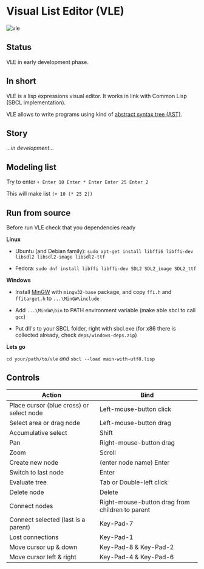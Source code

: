 # Visual List Editor (VLE)
![vle](https://github.com/honix/Visual-List-Editor/blob/master/wiki/kung-fu.png)

## Status
VLE in early development phase.

## In short
VLE is a lisp expressions visual editor. It works in link with Common Lisp (SBCL implementation).

VLE allows to write programs using kind of [abstract syntax tree (AST)](https://en.wikipedia.org/wiki/Abstract_syntax_tree).

## Story
*...in development...*

## Modeling list
Try to enter
```+ Enter 10 Enter * Enter Enter 25 Enter 2```

This will make list
```(+ 10 (* 25 2))```

## Run from source
Before run VLE check that you dependencies ready

**Linux**

- Ubuntu (and Debian family): ```sudo apt-get install libffi6 libffi-dev libsdl2 libsdl2-image libsdl2-ttf```

- Fedora: ```sudo dnf install libffi libffi-dev SDL2 SDL2_image SDL2_ttf```

**Windows**

- Install [MinGW](https://sourceforge.net/projects/mingw/files/Installer) with ```mingw32-base``` package, and copy ```ffi.h``` and ```ffitarget.h``` to ```...\MinGW\include```

- Add ```...\MinGW\bin``` to PATH environment variable (make able sbcl to call ```gcc```)

- Put dll's to your SBCL folder, right with sbcl.exe (for x86 there is collected already, check ```deps/windows-deps.zip```)

**Lets go**

```cd your/path/to/vle``` *and* ```sbcl --load main-with-utf8.lisp```

## Controls
Action | Bind
-------|------
Place cursor (blue cross) or select node | Left-mouse-button click
Select area or drag node | Left-mouse-button drag
Accumulative select | Shift
Pan | Right-mouse-button drag
Zoom | Scroll
Create new node | (enter node name) Enter
Switch to last node | Enter
Evaluate tree | Tab or Double-left click
Delete node | Delete
Connect nodes | Right-mouse-button drag from children to parent
Connect selected (last is a parent)| Key-Pad-7
Lost connections | Key-Pad-1
Move cursor up & down | Key-Pad-8 & Key-Pad-2
Move cursor left & right | Key-Pad-4 & Key-Pad-6
